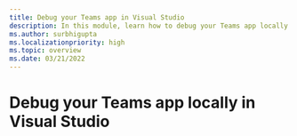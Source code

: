 ```yaml
---
title: Debug your Teams app in Visual Studio
description: In this module, learn how to debug your Teams app locally in Teams Toolkit in Visual Studio
ms.author: surbhigupta
ms.localizationpriority: high
ms.topic: overview
ms.date: 03/21/2022
---
```


# Debug your Teams app locally in Visual Studio
